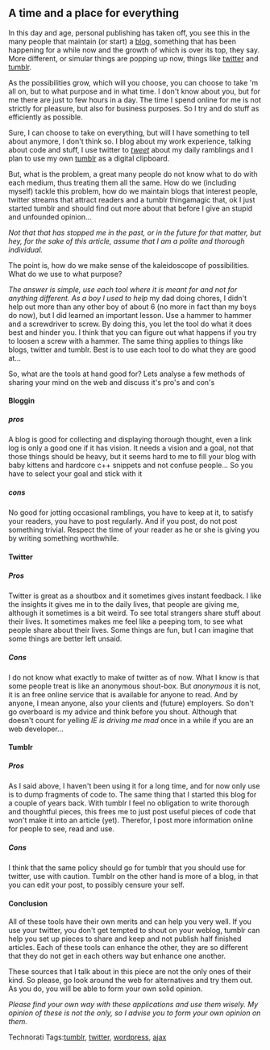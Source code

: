 <article><h2>A time and a place for everything</h2><p>In this day and age, personal publishing has taken off, you see this in the many people that maintain (or start) a <a href="http://www.wordpress.org/">blog</a>, something that has been happening for a while now and the growth of which is over its top, they say. More different, or simular things are popping up now, things like <a href="http://www.twitter.com/">twitter</a> and <a href="http://www.tumblr.com/">tumblr</a>.</p><p>As the possibilities grow, which will you choose, you can choose to take 'm all on, but to what purpose and in what time. I don't know about you, but for me there are just to few hours in a day. The time I spend online for me is not strictly for pleasure, but also for business purposes. So I try and do stuff as efficiently as possible.</p><!--more--><p>Sure, I can choose to take on everything, but will I have something to tell about anymore, I don't think so. I blog about my work experience, talking about code and stuff, I use twitter to <em><a href="http://www.twitr.com/wnas">tweet</a></em> about my daily ramblings and I plan to use my own <a href="http://wnas.tumblr.com">tumblr</a> as a digital clipboard.</p><p>But, what is the problem, a great many people do not know what to do with each medium, thus treating them all the same. How do we (including myself) tackle this problem, how do we maintain blogs that interest people, twitter streams that attract readers and a tumblr thingamagic that, ok I just started tumblr and should find out more about that before I give an stupid and unfounded opinion...</p><p><em>Not that that has stopped me in the past, or in the future for that matter, but hey, for the sake of this article, assume that I am a polite and thorough individual.</em></p><p>The point is, how do we make sense of the kaleidoscope of possibilities. What do we use to what purpose?</p><p><em>The answer is simple, use each tool where it is meant for and not for anything different. As a boy I used to </em><em>help</em> my dad doing chores, I didn't help out more than any other boy of about 6 (no more in fact than my boys do now), but I did learned an important lesson. Use a hammer to hammer and a screwdriver to screw. By doing this, you let the tool do what it does best and hinder you. I think that you can figure out what happens if you try to loosen a screw with a hammer. The same thing applies to things like blogs, twitter and tumblr. Best is to use each tool to do what they are good at...</p><p>So, what are the tools at hand good for? Lets analyse a few methods of sharing your mind on the web and discuss it's pro's and con's</p><h4>Bloggin</h4><h5>pros</h5><p>A blog is good for collecting and displaying thorough thought, even a link log is only a good one if it has vision. It needs a  vision and a goal, not that those things should be heavy, but it seems hard to me to fill your blog with baby kittens and hardcore c++ snippets and not confuse people... So you have to select your goal and stick with it</p><h5>cons</h5><p>No good for jotting occasional ramblings, you have to keep at it, to satisfy your readers, you have to post regularly. And if you post, do not post something trivial. Respect the time of your reader as he or she is giving you by writing something worthwhile.</p><h4>Twitter</h4><h5>Pros</h5><p>Twitter is great as a shoutbox and it sometimes gives instant feedback. I like the insights it gives me in to the daily lives, that people are giving me, although it sometimes is a bit weird. To see total strangers share stuff about their lives. It sometimes makes me feel like a peeping tom, to see what people share about their lives. Some things are fun, but I can imagine that some things are better left unsaid.</p><h5>Cons</h5><p>I do not know what exactly to make of twitter as of now. What I know is that some people treat is like an anonymous shout-box. But <em>anonymous</em> it is not, it is an free online service that is available for anyone to read. And by anyone, I mean anyone, also your clients and (future) employers. So don't go overboard is my advice and think before you shout. Although that doesn't count for yelling <em>IE is driving me mad</em> once in a while if you are an web developer...</p><h4>Tumblr</h4><h5>Pros</h5><p>As I said above, I haven't been using it for a long time, and for now only use is to dump fragments of code to. The same thing that I started this blog for a couple of years back. With tumblr I feel no obligation to write thorough and thoughtful pieces, this frees me to just post useful pieces of code that won't make it into an article (yet). Therefor, I post more information online for people to see, read and use.</p><h5>Cons</h5><p>I think that the same policy should go for tumblr that you should use for twitter, use with caution. Tumblr on the other hand is more of a blog, in that you can edit your post, to possibly censure your self.</p><h4>Conclusion</h4><p>All of these tools have their own merits and can help you very well. If you use your twitter, you don't get tempted to shout on your weblog, tumblr can help you set up pieces to share and keep and not publish half finished articles. Each of these tools can enhance the other, they are so different that they do not get in each others way but enhance one another.</p><p>These sources that I talk about in this piece are not the only ones of their kind. So please, go look around the web for alternatives and try them out. As you do, you will be able to form your own solid opinion.</p><p><em>Please find your own way with these applications and use them wisely. My opinion of these is not the only, so I advise you to form your own opinion on them.</em></p><!-- Technorati Tags Start --><p>Technorati Tags:<a href="http://technorati.com/tag/tumblr" rel="tag">tumblr</a>, <a href="http://technorati.com/tag/twitter" rel="tag">twitter</a>, <a href="http://technorati.com/tag/wordpress" rel="tag">wordpress</a>, <a href="http://technorati.com/tag/ajax" rel="tag">ajax</a></p><!-- Technorati Tags End --></article>